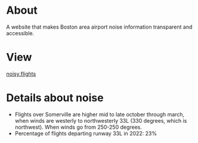 About
=====

A website that makes Boston area airport noise information transparent and accessible.


View
====

[noisy.flights](https://noisy.flights)

Details about noise
===================

- Flights over Somerville are higher mid to late october through march, when winds are westerly to northwesterly 33L (330 degrees, which is northwest). When winds go from 250-250 degrees.
- Percentage of flights departing runway 33L in 2022: 23%